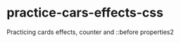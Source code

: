 # practice-cars-effects-css

Practicing cards effects, counter and ::before properties2

<a href="demo.mp4">
